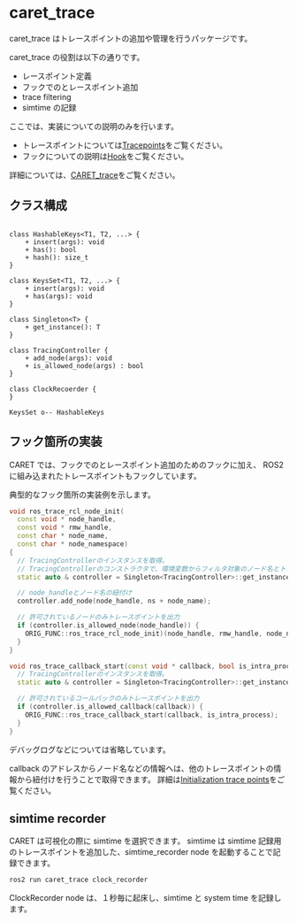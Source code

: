 # caret_trace

caret_trace はトレースポイントの追加や管理を行うパッケージです。

caret_trace の役割は以下の通りです。

- レースポイント定義
- フックでのとレースポイント追加
- trace filtering
- simtime の記録

ここでは、実装についての説明のみを行います。

- トレースポイントについては[Tracepoints](../trace_points/overview.md)をご覧ください。
- フックについての説明は[Hook](../runtime_processing/hook.md)をご覧ください。

詳細については、[CARET_trace](https://github.com/tier4/CARET_trace)をご覧ください。

## クラス構成

```plantuml

class HashableKeys<T1, T2, ...> {
    + insert(args): void
    + has(): bool
    + hash(): size_t
}

class KeysSet<T1, T2, ...> {
    + insert(args): void
    + has(args): void
}

class Singleton<T> {
    + get_instance(): T
}

class TracingController {
    + add_node(args): void
    + is_allowed_node(args) : bool
}

class ClockRecoerder {
}

KeysSet o-- HashableKeys
```

## フック箇所の実装

CARET では、フックでのとレースポイント追加のためのフックに加え、
ROS2 に組み込まれたトレースポイントもフックしています。

典型的なフック箇所の実装例を示します。

```C++
void ros_trace_rcl_node_init(
  const void * node_handle,
  const void * rmw_handle,
  const char * node_name,
  const char * node_namespace)
{
  // TracingControllerのインスタンスを取得。
  // TracingControllerのコンストラクタで、環境変数からフィルタ対象のノード名とトピック名を取得。
  static auto & controller = Singleton<TracingController>::get_instance();

  // node_handleとノード名の紐付け
  controller.add_node(node_handle, ns + node_name);

  // 許可されているノードのみトレースポイントを出力
  if (controller.is_allowed_node(node_handle)) {
    ORIG_FUNC::ros_trace_rcl_node_init)(node_handle, rmw_handle, node_name, node_namespace);
  }
}

void ros_trace_callback_start(const void * callback, bool is_intra_process) {
  // TracingControllerのインスタンスを取得。
  static auto & controller = Singleton<TracingController>::get_instance();

  // 許可されているコールバックのみトレースポイントを出力
  if (controller.is_allowed_callback(callback)) {
    ORIG_FUNC::ros_trace_callback_start(callback, is_intra_process);
  }
}
```

デバッグログなどについては省略しています。

callback のアドレスからノード名などの情報へは、他のトレースポイントの情報から紐付けを行うことで取得できます。
詳細は[Initialization trace points](../trace_points/initialization_trace_points.md)をご覧ください。

## simtime recorder

CARET は可視化の際に simtime を選択できます。
simtime は simtime 記録用のトレースポイントを追加した、simtime_recorder node を起動することで記録できます。

```bash
ros2 run caret_trace clock_recorder
```

ClockRecorder node は、１秒毎に起床し、simtime と system time を記録します。
